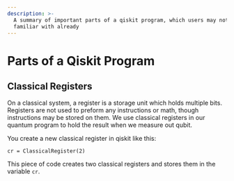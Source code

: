 ```yaml
---
description: >-
  A summary of important parts of a qiskit program, which users may not be
  familiar with already
---
```


# Parts of a Qiskit Program

## Classical Registers

On a classical system, a register is a storage unit which holds multiple bits. Registers are not used to preform any instructions or math, though instructions may be stored on them. We use classical registers in our quantum program to hold the result when we measure out qubit.

You create a new classical register in qiskit like this:

```text
cr = ClassicalRegister(2)
```

This piece of code creates two classical registers and stores them in the variable `cr`.



